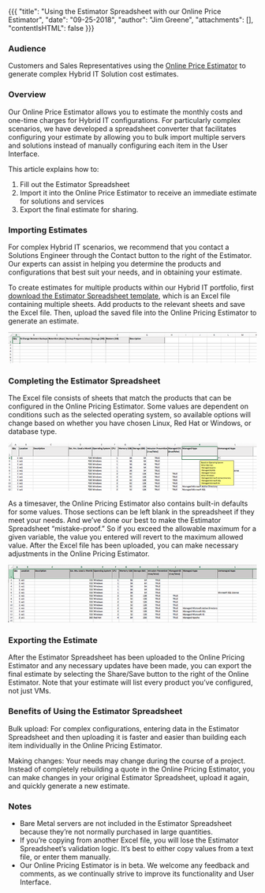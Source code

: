 {{{
  "title": "Using the Estimator Spreadsheet with our Online Price Estimator",
  "date": "09-25-2018",
  "author": "Jim Greene",
  "attachments": [],
  "contentIsHTML": false
}}}

### Audience

Customers and Sales Representatives using the [Online Price Estimator](https://www.ctl.io/estimator/) to generate complex Hybrid IT Solution cost estimates.

### Overview

Our Online Price Estimator allows you to estimate the monthly costs and one-time charges for Hybrid IT configurations. For particularly complex scenarios, we have developed a spreadsheet converter that facilitates configuring your estimate by allowing you to bulk import multiple servers and solutions instead of manually configuring each item in the User Interface.

This article explains how to:
1. Fill out the Estimator Spreadsheet
2. Import it into the Online Price Estimator to receive an immediate estimate for solutions and services
3. Export the final estimate for sharing.

### Importing Estimates

For complex Hybrid IT scenarios, we recommend that you contact a Solutions Engineer through the Contact button to the right of the Estimator. Our experts can assist in helping you determine the products and configurations that best suit your needs, and in obtaining your estimate.

To create estimates for multiple products within our Hybrid IT portfolio, first [download the Estimator Spreadsheet template](https://www.ctl.io/estimator/), which is an Excel file containing multiple sheets. Add products to the relevant sheets and save the Excel file. Then, upload the saved file into the Online Pricing Estimator to generate an estimate.

![Spreadsheet template](../../images/estimator/template.png)

### Completing the Estimator Spreadsheet

The Excel file consists of sheets that match the products that can be configured in the Online Pricing Estimator. Some values are dependent on conditions such as the selected operating system, so available options will change based on whether you have chosen Linux, Red Hat or Windows, or database type.

![Visible dropdown](../../images/estimator/dropdown.png)

As a timesaver, the Online Pricing Estimator also contains built-in defaults for some values. Those sections can be left blank in the spreadsheet if they meet your needs. And we’ve done our best to make the Estimator Spreadsheet “mistake-proof.” So if you exceed the allowable maximum for a given variable, the value you entered will revert to the maximum allowed value. After the Excel file has been uploaded, you can make necessary adjustments in the Online Pricing Estimator.

![Ready for upload](../../images/estimator/upload.png)

### Exporting the Estimate

After the Estimator Spreadsheet has been uploaded to the Online Pricing Estimator and any necessary updates have been made, you can export the final estimate by selecting the Share/Save button to the right of the Online Estimator. Note that your estimate will list every product you’ve configured, not just VMs.

### Benefits of Using the Estimator Spreadsheet

Bulk upload: For complex configurations, entering data in the Estimator Spreadsheet and then uploading it is faster and easier than building  each item individually in the Online Pricing Estimator.

Making changes: Your needs may change during the course of a project. Instead of completely rebuilding a quote in the Online Pricing Estimator, you can make changes in your original Estimator Spreadsheet, upload it again, and quickly generate a new estimate.

### Notes

* Bare Metal servers are not included in the Estimator Spreadsheet because they’re not normally purchased in large quantities.
* If you’re copying from another Excel file, you will lose the Estimator Spreadsheet’s validation logic. It’s best to either copy values from a text file, or enter them manually.
* Our Online Pricing Estimator is in beta. We welcome any feedback and comments, as we continually strive to improve its functionality and User Interface.
